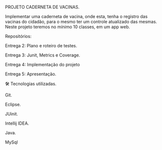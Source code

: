 PROJETO CADERNETA DE VACINAS.

Implementar uma caderneta de vacina, onde esta, tenha o registro das vacinas do cidadão, para o mesmo ter um controle atualizado das mesmas. 
Neste projeto teremos no mínimo 10 classes, em um app web.

Repositórios: 

 Entrega 2: Plano e roteiro de testes.
 
 Entrega 3: Junit, Metrics e Coverage.
 
 Entrega 4: Implementação do projeto
 
 Entrega 5: Apresentação.
 
 
🛠 Tecnologias utilizadas.

Git.

Eclipse.

JUinit.

Intellij IDEA.

Java.

MySql
